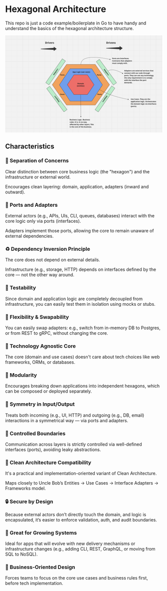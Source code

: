# Hexagonal Architecture

This repo is just a code example/boilerplate in Go to have handy and understand the basics of the hexagonal architecture structure.

![hexagonal architecture diagram](hexagonal.png)

## Characteristics

### 🧱 Separation of Concerns
Clear distinction between core business logic (the "hexagon") and the infrastructure or external world.

Encourages clean layering: domain, application, adapters (inward and outward).

### 🔌 Ports and Adapters
External actors (e.g., APIs, UIs, CLI, queues, databases) interact with the core logic only via ports (interfaces).

Adapters implement those ports, allowing the core to remain unaware of external dependencies.

### ♻️ Dependency Inversion Principle
The core does not depend on external details.

Infrastructure (e.g., storage, HTTP) depends on interfaces defined by the core — not the other way around.

### 🧪 Testability
Since domain and application logic are completely decoupled from infrastructure, you can easily test them in isolation using mocks or stubs.

### 🔧 Flexibility & Swapability
You can easily swap adapters: e.g., switch from in-memory DB to Postgres, or from REST to gRPC, without changing the core.

### 🚪 Technology Agnostic Core
The core (domain and use cases) doesn't care about tech choices like web frameworks, ORMs, or databases.

### 🧩 Modularity
Encourages breaking down applications into independent hexagons, which can be composed or deployed separately.

### 🔁 Symmetry in Input/Output
Treats both incoming (e.g., UI, HTTP) and outgoing (e.g., DB, email) interactions in a symmetrical way — via ports and adapters.

### 🚦 Controlled Boundaries
Communication across layers is strictly controlled via well-defined interfaces (ports), avoiding leaky abstractions.

### 🧼 Clean Architecture Compatibility
It's a practical and implementation-oriented variant of Clean Architecture.

Maps closely to Uncle Bob’s Entities → Use Cases → Interface Adapters → Frameworks model.

### 🔒 Secure by Design
Because external actors don’t directly touch the domain, and logic is encapsulated, it’s easier to enforce validation, auth, and audit boundaries.

### 🌱 Great for Growing Systems
Ideal for apps that will evolve with new delivery mechanisms or infrastructure changes (e.g., adding CLI, REST, GraphQL, or moving from SQL to NoSQL).

### 🤝 Business-Oriented Design
Forces teams to focus on the core use cases and business rules first, before tech implementation.
